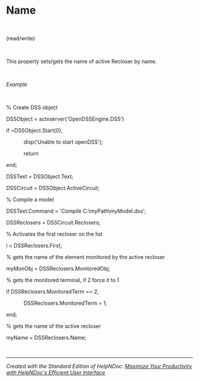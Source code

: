 # Name

&nbsp;

(read/write)

&nbsp;

This property sets/gets the name of active Recloser by name.

&nbsp;

*Example*

&nbsp;

% Create DSS object

DSSObject = actxserver('OpenDSSEngine.DSS')

if ~DSSObject.Start(0),

&nbsp; &nbsp; &nbsp; &nbsp; &nbsp; &nbsp; disp('Unable to start openDSS');

&nbsp; &nbsp; &nbsp; &nbsp; &nbsp; &nbsp; return

end;

DSSText = DSSObject.Text;

DSSCircuit = DSSObject.ActiveCircuit;

% Compile a model &nbsp; &nbsp;

DSSText.Command = 'Compile C:\\myPath\\myModel.dss';

DSSReclosers = DSSCircuit.Reclosers;

% Activates the first recloser on the list

i = DSSReclosers.First;

% gets the name of the element monitored by the active recloser

myMonObj = DSSReclosers.MonitoredObj;

% gets the monitored terminal, if 2 force it to 1

if DSSReclosers.MonitoredTerm == 2,

&nbsp; &nbsp; &nbsp; &nbsp; &nbsp; &nbsp; DSSReclosers.MonitoredTerm = 1;

end;

% gets the name of the active recloser

myName = DSSReclosers.Name;

&nbsp;&nbsp; &nbsp; &nbsp; 
***
_Created with the Standard Edition of HelpNDoc: [Maximize Your Productivity with HelpNDoc's Efficient User Interface](<https://www.helpndoc.com/feature-tour/stunning-user-interface/>)_
